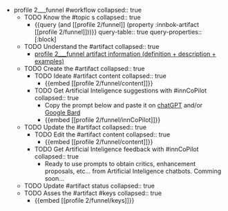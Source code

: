 
- profile 2___funnel #workflow
   collapsed:: true
  - TODO Know the #topic s
    collapsed:: true
    - {{query (and [[profile 2/funnel]] (property :innbok-artifact [[profile 2/funnel]]))}}
      query-table:: true
      query-properties:: [:block]
  - TODO Understand the #artifact
    collapsed:: true
    - [profile 2___funnel artifact information (definition + description + examples)](https://go.innbok.com/#/page/innBoK%2Fprofile-%28id%29%2Ffunnel%2Finfo)
  - TODO Create the #artifact
     collapsed:: true
    - TODO Ideate #artifact content
      collapsed:: true
      - {{embed [[profile 2/funnel/content]]}}
    - TODO Get Artificial Inteligence suggestions with #innCoPilot
      collapsed:: true
      - Copy the prompt below and paste it on [chatGPT](https://chat.openai.com) and/or [Google Bard](https://bard.google.com/chat)
      - {{embed [[profile 2/funnel/innCoPilot]]}}
  - TODO Update the #artifact
    collapsed:: true
    - TODO Edit the #artifact content
     collapsed:: true
      - {{embed [[profile 2/funnel/content]]}}
    - TODO Get Artificial Inteligence feedback with #innCoPilot
      collapsed:: true
      - Ready to use prompts to obtain critics, enhancement proposals, etc... from Artificial Inteligence chatbots. Comming soon...
  - TODO Update #artifact status
    collapsed:: true
  - TODO Asses the #artifact #keys
    collapsed:: true
    - {{embed [[profile 2/funnel/keys]]}}



